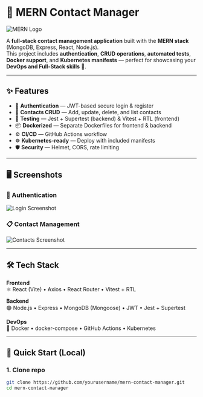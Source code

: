 # 📇 MERN Contact Manager

![MERN Logo](https://raw.githubusercontent.com/saadeghi/mern-logo/master/mern.png)

A **full-stack contact management application** built with the **MERN stack** (MongoDB, Express, React, Node.js).  
This project includes **authentication**, **CRUD operations**, **automated tests**, **Docker support**, and **Kubernetes manifests** — perfect for showcasing your **DevOps and Full-Stack skills** 🚀.

---

## ✨ Features

- 🔐 **Authentication** — JWT-based secure login & register
- 👥 **Contacts CRUD** — Add, update, delete, and list contacts
- 🧪 **Testing** — Jest + Supertest (backend) & Vitest + RTL (frontend)
- 📦 **Dockerized** — Separate Dockerfiles for frontend & backend
- ⚙️ **CI/CD** — GitHub Actions workflow
- ☸️ **Kubernetes-ready** — Deploy with included manifests
- 🛡️ **Security** — Helmet, CORS, rate limiting

---

## 🖥️ Screenshots

### 🔑 Authentication
![Login Screenshot](https://via.placeholder.com/600x350.png?text=Login+Screen)

### 📋 Contact Management
![Contacts Screenshot](https://via.placeholder.com/600x350.png?text=Contacts+Dashboard)

---

## 🛠️ Tech Stack

**Frontend**  
⚛️ React (Vite) • Axios • React Router • Vitest + RTL

**Backend**  
🟢 Node.js • Express • MongoDB (Mongoose) • JWT • Jest + Supertest

**DevOps**  
🐳 Docker • docker-compose • GitHub Actions • Kubernetes

---

## 🚀 Quick Start (Local)

### 1. Clone repo
```bash
git clone https://github.com/yourusername/mern-contact-manager.git
cd mern-contact-manager

